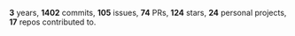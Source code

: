 **3** years, **1402** commits, **105** issues, **74** PRs, **124** stars, **24** personal projects, **17** repos contributed to.
